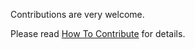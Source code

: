 Contributions are very welcome.

Please read [How To Contribute](https://github.com/openedx/edx-platform/blob/master/CONTRIBUTING.rst) for details.
